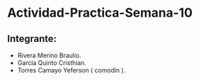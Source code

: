# Actividad-Practica-Semana-10
## Integrante:
- Rivera Merino Braulio.
- Garcia Quinto Cristhian.
- Torres Camayo Yeferson ( comodín ).